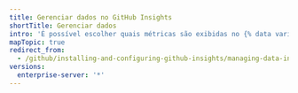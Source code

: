 ```yaml
---
title: Gerenciar dados no GitHub Insights
shortTitle: Gerenciar dados
intro: 'É possível escolher quais métricas são exibidas no {% data variables.product.prodname_insights %} e quais organizações, repositórios e pessoas estão incluídas nessas métricas. Você pode definir os objetivos e adicionar contexto às métricas.'
mapTopic: true
redirect_from:
  - /github/installing-and-configuring-github-insights/managing-data-in-github-insights
versions:
  enterprise-server: '*'
---
```


